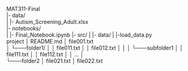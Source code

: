 MAT311-Final <br>
|- data/ <br>
|  |- Autism_Screening_Adult.xlsx <br>
|- notebooks/ <br>
|  |- Final_Notebook.ipynb
|- src/
|  |- data/
|     |-load_data.py<br>
project
│   README.md
│   file001.txt    
│
└───folder1/
│   │   file011.txt
│   │   file012.txt
│   │
│   └───subfolder1
│       │   file111.txt
│       │   file112.txt
│       │   ...
│   
└───folder2
    │   file021.txt
    │   file022.txt
```
